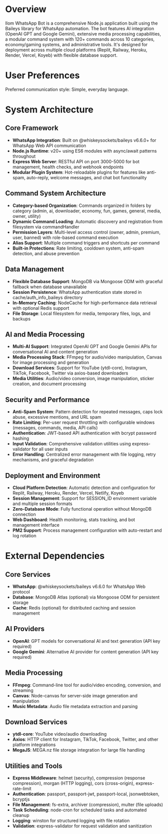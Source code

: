 # Overview

Ilom WhatsApp Bot is a comprehensive Node.js application built using the Baileys library for WhatsApp automation. The bot features AI integration (OpenAI GPT and Google Gemini), extensive media processing capabilities, a modular command system with 120+ commands across 10 categories, economy/gaming systems, and administrative tools. It's designed for deployment across multiple cloud platforms (Replit, Railway, Heroku, Render, Vercel, Koyeb) with flexible database support.

# User Preferences

Preferred communication style: Simple, everyday language.

# System Architecture

## Core Framework
- **WhatsApp Integration**: Built on @whiskeysockets/baileys v6.6.0+ for WhatsApp Web API communication
- **Node.js Runtime**: v20+ using ES6 modules with async/await patterns throughout
- **Express Web Server**: RESTful API on port 3000-5000 for bot management, health checks, and webhook endpoints
- **Modular Plugin System**: Hot-reloadable plugins for features like anti-spam, auto-reply, welcome messages, and chat bot functionality

## Command System Architecture
- **Category-based Organization**: Commands organized in folders by category (admin, ai, downloader, economy, fun, games, general, media, owner, utility)
- **Dynamic Command Loading**: Automatic discovery and registration from filesystem via commandHandler
- **Permission Layers**: Multi-level access control (owner, admin, premium, user, banned) with role-based command execution
- **Alias Support**: Multiple command triggers and shortcuts per command
- **Built-in Protections**: Rate limiting, cooldown system, anti-spam detection, and abuse prevention

## Data Management
- **Flexible Database Support**: MongoDB via Mongoose ODM with graceful fallback when database unavailable
- **Session Persistence**: WhatsApp authentication state stored in cache/auth_info_baileys directory
- **In-Memory Caching**: NodeCache for high-performance data retrieval with optional Redis support
- **File Storage**: Local filesystem for media, temporary files, logs, and backups

## AI and Media Processing
- **Multi-AI Support**: Integrated OpenAI GPT and Google Gemini APIs for conversational AI and content generation
- **Media Processing Stack**: FFmpeg for audio/video manipulation, Canvas for image processing and generation
- **Download Services**: Support for YouTube (ytdl-core), Instagram, TikTok, Facebook, Twitter via axios-based downloaders
- **Media Utilities**: Audio/video conversion, image manipulation, sticker creation, and document processing

## Security and Performance
- **Anti-Spam System**: Pattern detection for repeated messages, caps lock abuse, excessive mentions, and URL spam
- **Rate Limiting**: Per-user request throttling with configurable windows (messages, commands, media, API calls)
- **Authentication**: JWT-based API authentication with bcrypt password hashing
- **Input Validation**: Comprehensive validation utilities using express-validator for all user inputs
- **Error Handling**: Centralized error management with file logging, retry mechanisms, and graceful degradation

## Deployment and Environment
- **Cloud Platform Detection**: Automatic detection and configuration for Replit, Railway, Heroku, Render, Vercel, Netlify, Koyeb
- **Session Management**: Support for SESSION_ID environment variable and multiple session formats
- **Zero-Database Mode**: Fully functional operation without MongoDB connection
- **Web Dashboard**: Health monitoring, stats tracking, and bot management interface
- **PM2 Support**: Process management configuration with auto-restart and log rotation

# External Dependencies

## Core Services
- **WhatsApp**: @whiskeysockets/baileys v6.6.0 for WhatsApp Web protocol
- **Database**: MongoDB Atlas (optional) via Mongoose ODM for persistent storage
- **Cache**: Redis (optional) for distributed caching and session management

## AI Providers
- **OpenAI**: GPT models for conversational AI and text generation (API key required)
- **Google Gemini**: Alternative AI provider for content generation (API key required)

## Media Processing
- **FFmpeg**: Command-line tool for audio/video encoding, conversion, and streaming
- **Canvas**: Node-canvas for server-side image generation and manipulation
- **Music Metadata**: Audio file metadata extraction and parsing

## Download Services
- **ytdl-core**: YouTube video/audio downloading
- **Axios**: HTTP client for Instagram, TikTok, Facebook, Twitter, and other platform integrations
- **MegaJS**: MEGA.nz file storage integration for large file handling

## Utilities and Tools
- **Express Middleware**: helmet (security), compression (response compression), morgan (HTTP logging), cors (cross-origin), express-rate-limit
- **Authentication**: passport, passport-jwt, passport-local, jsonwebtoken, bcryptjs
- **File Management**: fs-extra, archiver (compression), multer (file uploads)
- **Task Scheduling**: node-cron for scheduled tasks and automated cleanup
- **Logging**: winston for structured logging with file rotation
- **Validation**: express-validator for request validation and sanitization